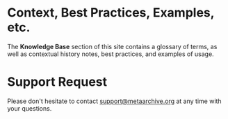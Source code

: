 Context, Best Practices, Examples, etc.
=======================================

The **Knowledge Base** section of this site contains a glossary of terms, as well as contextual history notes, best practices, and examples of usage.

Support Request
===============

Please don't hesitate to contact [support@metaarchive.org](mailto:support@metaarchive.org) at any time with your questions.

